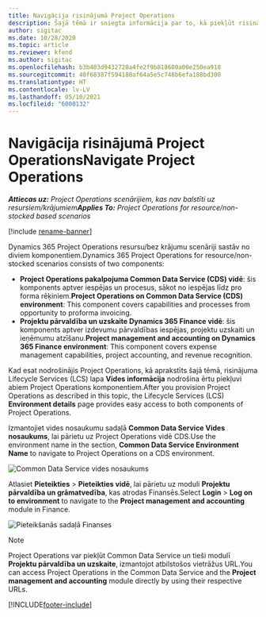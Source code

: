 ```yaml
---
title: Navigācija risinājumā Project Operations
description: Šajā tēmā ir sniegta informācija par to, kā piekļūt risinājumam Project Operations no Lifecycle Services.
author: sigitac
ms.date: 10/28/2020
ms.topic: article
ms.reviewer: kfend
ms.author: sigitac
ms.openlocfilehash: b3b403d9432720a4fe2f9b818600a00e250ea918
ms.sourcegitcommit: 40f68387f594180af64a5e5c748b6efa188bd300
ms.translationtype: HT
ms.contentlocale: lv-LV
ms.lasthandoff: 05/10/2021
ms.locfileid: "6000132"
---
```

# <a name="navigate-project-operations"></a><span data-ttu-id="45a74-103">Navigācija risinājumā Project Operations</span><span class="sxs-lookup"><span data-stu-id="45a74-103">Navigate Project Operations</span></span>

<span data-ttu-id="45a74-104">_**Attiecas uz:** Project Operations scenārijiem, kas nav balstīti uz resursiem/krājumiem_</span><span class="sxs-lookup"><span data-stu-id="45a74-104">_**Applies To:** Project Operations for resource/non-stocked based scenarios_</span></span>

[!include [rename-banner](~/includes/cc-data-platform-banner.md)]

<span data-ttu-id="45a74-105">Dynamics 365 Project Operations resursu/bez krājumu scenāriji sastāv no diviem komponentiem.</span><span class="sxs-lookup"><span data-stu-id="45a74-105">Dynamics 365 Project Operations for resource/non-stocked scenarios consists of two components:</span></span> 

 - <span data-ttu-id="45a74-106">**Project Operations pakalpojuma Common Data Service (CDS) vidē**: šis komponents aptver iespējas un procesus, sākot no iespējas līdz pro forma rēķiniem.</span><span class="sxs-lookup"><span data-stu-id="45a74-106">**Project Operations on Common Data Service (CDS) environment**: This component covers capabilities and processes from opportunity to proforma invoicing.</span></span> 
 - <span data-ttu-id="45a74-107">**Projektu pārvaldība un uzskaite Dynamics 365 Finance vidē**: šis komponents aptver izdevumu pārvaldības iespējas, projektu uzskaiti un ieņēmumu atzīšanu.</span><span class="sxs-lookup"><span data-stu-id="45a74-107">**Project management and accounting on Dynamics 365 Finance environment**: This component covers expense management capabilities, project accounting, and revenue recognition.</span></span> 

<span data-ttu-id="45a74-108">Kad esat nodrošinājis Project Operations, kā aprakstīts šajā tēmā, risinājuma Lifecycle Services (LCS) lapa **Vides informācija** nodrošina ērtu piekļuvi abiem Project Operations komponentiem.</span><span class="sxs-lookup"><span data-stu-id="45a74-108">After you provision Project Operations as described in this topic, the Lifecycle Services (LCS) **Environment details** page provides easy access to both components of Project Operations.</span></span>  

<span data-ttu-id="45a74-109">Izmantojiet vides nosaukumu sadaļā **Common Data Service Vides nosaukums**, lai pārietu uz Project Operations vidē CDS.</span><span class="sxs-lookup"><span data-stu-id="45a74-109">Use the environment name in the section, **Common Data Service Environment Name** to navigate to Project Operations on a CDS environment.</span></span> 

  ![Common Data Service vides nosaukums](./media/environment-name.PNG)

<span data-ttu-id="45a74-111">Atlasiet **Pieteikties** > **Pieteikties vidē**, lai pārietu uz moduli **Projektu pārvaldība un grāmatvedība**, kas atrodas Finansēs.</span><span class="sxs-lookup"><span data-stu-id="45a74-111">Select **Login** > **Log on to environment** to navigate to the **Project management and accounting** module in Finance.</span></span>  

   ![Pieteikšanās sadaļā Finanses](./media/environment-login.PNG)

> [!NOTE]
> <span data-ttu-id="45a74-113">Project Operations var piekļūt Common Data Service un tieši modulī **Projektu pārvaldība un uzskaite**, izmantojot atbilstošos vietrāžus URL.</span><span class="sxs-lookup"><span data-stu-id="45a74-113">You can access Project Operations in the Common Data Service and the **Project management and accounting** module directly by using their respective URLs.</span></span> 


[!INCLUDE[footer-include](../includes/footer-banner.md)]